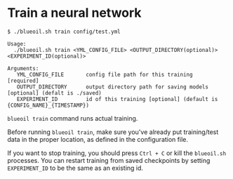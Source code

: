 # Train a neural network


```
$ ./blueoil.sh train config/test.yml

Usage:
  ./blueoil.sh train <YML_CONFIG_FILE> <OUTPUT_DIRECTORY(optional)> <EXPERIMENT_ID(optional)>

Arguments:
   YML_CONFIG_FILE       config file path for this training  [required]
   OUTPUT_DIRECTORY      output directory path for saving models [optional] (defalt is ./saved)
   EXPERIMENT_ID         id of this training [optional] (default is {CONFIG_NAME}_{TIMESTAMP})
```

`blueoil train` command runs actual training.

Before running `blueoil train`, make sure you've already put training/test data in the proper location, as defined in the configuration file.

If you want to stop training, you should press `Ctrl + C` or kill the `blueoil.sh` processes. You can restart training from saved checkpoints by setting `EXPERIMENT_ID` to be the same as an existing id.
